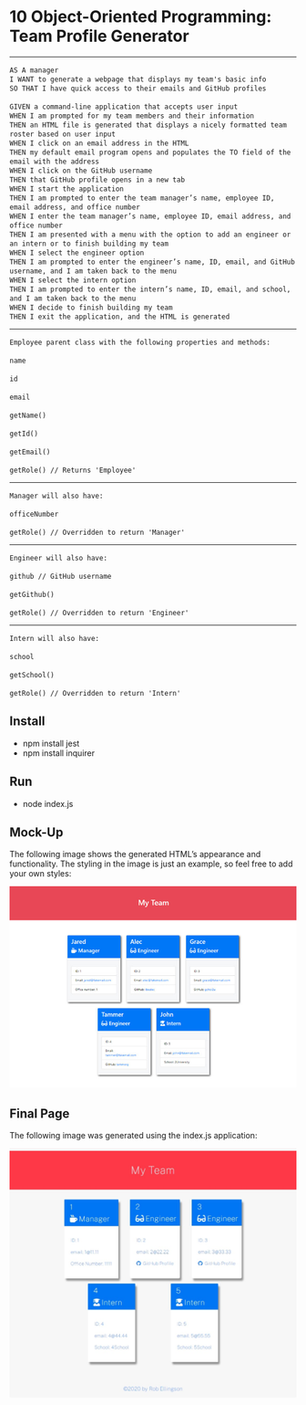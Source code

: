 # 10 Object-Oriented Programming: Team Profile Generator

---
    AS A manager
    I WANT to generate a webpage that displays my team's basic info
    SO THAT I have quick access to their emails and GitHub profiles

    GIVEN a command-line application that accepts user input
    WHEN I am prompted for my team members and their information
    THEN an HTML file is generated that displays a nicely formatted team roster based on user input
    WHEN I click on an email address in the HTML
    THEN my default email program opens and populates the TO field of the email with the address
    WHEN I click on the GitHub username
    THEN that GitHub profile opens in a new tab
    WHEN I start the application
    THEN I am prompted to enter the team manager’s name, employee ID, email address, and office number
    WHEN I enter the team manager’s name, employee ID, email address, and office number
    THEN I am presented with a menu with the option to add an engineer or an intern or to finish building my team
    WHEN I select the engineer option
    THEN I am prompted to enter the engineer’s name, ID, email, and GitHub username, and I am taken back to the menu
    WHEN I select the intern option
    THEN I am prompted to enter the intern’s name, ID, email, and school, and I am taken back to the menu
    WHEN I decide to finish building my team
    THEN I exit the application, and the HTML is generated
---
    Employee parent class with the following properties and methods:

    name

    id

    email

    getName()

    getId()

    getEmail()

    getRole() // Returns 'Employee'
---    
    Manager will also have:

    officeNumber

    getRole() // Overridden to return 'Manager'
---
    Engineer will also have:

    github // GitHub username

    getGithub()

    getRole() // Overridden to return 'Engineer'
---
    Intern will also have:

    school

    getSchool()

    getRole() // Overridden to return 'Intern'

## Install
* npm install jest
* npm install inquirer

## Run
* node index.js

## Mock-Up

The following image shows the generated HTML’s appearance and functionality. The styling in the image is just an example, so feel free to add your own styles:

![HTML webpage titled “My Team” features five boxes listing employee names, titles, and other key info.](./assets/10-object-oriented-programming-homework-demo.png)

## Final Page

The following image was generated using the index.js application:

![HTML webpage titled “My Team” features five boxes listing employee names, titles, and other key info.](./assets/Web-capture_31-7-2021_18543_.jpeg)
